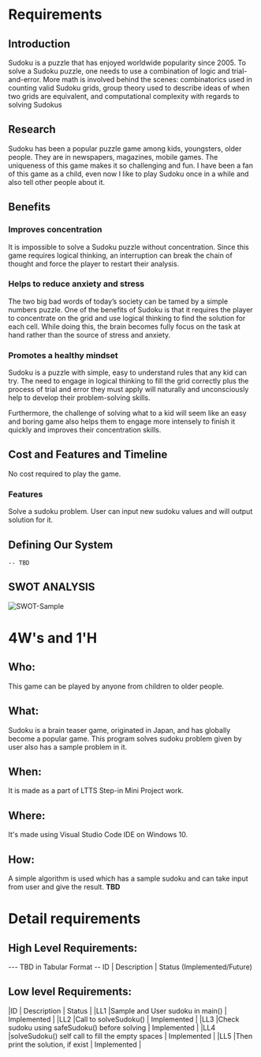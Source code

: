 # Requirements
## Introduction
 Sudoku is a puzzle that has enjoyed worldwide popularity since 2005. To solve a Sudoku puzzle, one needs to use a combination of logic and trial-and-error. More math is involved behind the scenes: combinatorics used in counting valid Sudoku grids, group theory used to describe ideas of when two grids are equivalent, and computational complexity with regards to solving Sudokus

## Research
Sudoku has been a popular puzzle game among kids, youngsters, older people. They are in newspapers, magazines, mobile games. The uniqueness of this game makes it so challenging and fun. I have been a fan of this game as a child, even now I like to play Sudoku once in a while and also tell other people about it.
## Benefits
### Improves concentration
It is impossible to solve a Sudoku puzzle without concentration. Since this game requires logical thinking, an interruption can break the chain of thought and force the player to restart their analysis. 
### Helps to reduce anxiety and stress
The two big bad words of today’s society can be tamed by a simple numbers puzzle. One of the benefits of Sudoku is that it requires the player to concentrate on the grid and use logical thinking to find the solution for each cell. While doing this, the brain becomes fully focus on the task at hand rather than the source of stress and anxiety.
### Promotes a healthy mindset
Sudoku is a puzzle with simple, easy to understand rules that any kid can try. The need to engage in logical thinking to fill the grid correctly plus the process of trial and error they must apply will naturally and unconsciously help to develop their problem-solving skills.

Furthermore, the challenge of solving what to a kid will seem like an easy and boring game also helps them to engage more intensely to finish it quickly and improves their concentration skills.
## Cost and Features and Timeline
No cost required to play the game.

### Features
Solve a sudoku problem.
User can input new sudoku values and will output solution for it.
## Defining Our System
    -- TBD
## SWOT ANALYSIS
![SWOT-Sample](!swot.png)

# 4W's and 1'H

## Who:

This game can be played by anyone from children to older people.
## What:

Sudoku is a brain teaser game, originated in Japan, and has globally become a popular game. This program solves sudoku problem given by user also has a sample problem in it.
## When:

It is made as a part of LTTS Step-in Mini Project work.

## Where:

It's made using Visual Studio Code IDE on Windows 10.
## How:
A simple algorithm is used which has a sample sudoku and can take input from user and give the result.
**TBD**

# Detail requirements
## High Level Requirements:
--- TBD in Tabular Format 
-- ID | Description | Status (Implemented/Future)


##  Low level Requirements:
|ID  |                       Description               |	     Status      |
|LL1	|Sample and User sudoku in main()	                |   Implemented    |
|LL2	|Call to solveSudoku()	                           |   Implemented    |
|LL3	|Check sudoku using safeSudoku() before solving	  |   Implemented    |
|LL4	|solveSudoku() self call to fill the empty spaces	|   Implemented    |
|LL5	|Then print the solution, if exist	               |   Implemented    |

